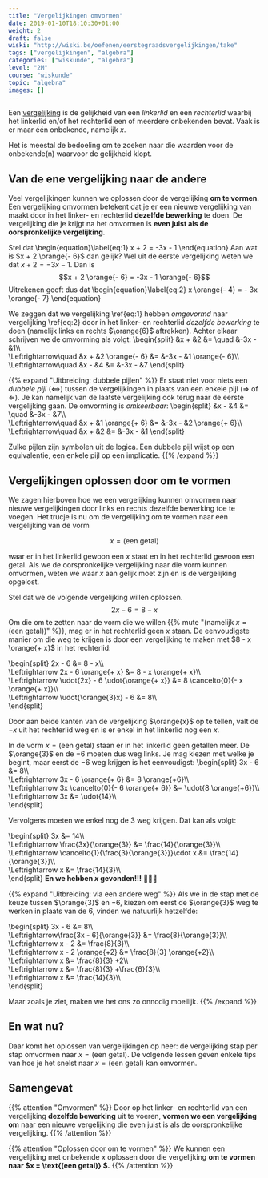 ```yaml
---
title: "Vergelijkingen omvormen"
date: 2019-01-10T18:10:30+01:00
weight: 2
draft: false
wiski: "http://wiski.be/oefenen/eerstegraadsvergelijkingen/take"
tags: ["vergelijkingen", "algebra"]
categories: ["wiskunde", "algebra"]
level: "2M"
course: "wiskunde"
topic: "algebra"
images: []
---
```

Een [vergelijking](../intro) is de gelijkheid van een *linkerlid* en een *rechterlid* waarbij het linkerlid en/of het rechterlid een of meerdere onbekenden bevat. Vaak is er maar één onbekende, namelijk $x$.

Het is meestal de bedoeling om te zoeken naar die waarden voor de onbekende(n) waarvoor de gelijkheid klopt.

## Van de ene vergelijking naar de andere
Veel vergelijkingen kunnen we oplossen door de vergelijking **om te vormen**. Een vergelijking omvormen betekent dat je er een nieuwe vergelijking van maakt door in het linker- en rechterlid **dezelfde bewerking** te doen. De vergelijking die je krijgt na het omvormen is **even juist als de oorspronkelijke vergelijking**.

Stel dat
\begin{equation}\label{eq:1}
x + 2 = -3x - 1
\end{equation}
Aan wat is $x + 2 \orange{- 6}$
dan gelijk? Wel uit de eerste vergelijking weten we dat $x + 2 = - 3x - 1$. Dan is
$$x + 2 \orange{- 6} = -3x - 1 \orange{- 6}$$
Uitrekenen geeft dus dat
\begin{equation}\label{eq:2}
x \orange{- 4} = - 3x \orange{- 7}
\end{equation}


We zeggen dat we vergelijking \ref{eq:1} hebben *omgevormd* naar vergelijking \ref{eq:2} door in het linker- en rechterlid *dezelfde bewerking* te doen (namelijk links en rechts $\orange{6}$ aftrekken).
Achter elkaar schrijven we de omvorming als volgt:
\begin{split}
&x + &2 &= \quad &-3x - &1\\\\\
\Leftrightarrow\quad &x + &2 \orange{- 6} &= &-3x - &1 \orange{- 6}\\\\\
\Leftrightarrow\quad &x - &4 &= &-3x - &7
\end{split}

{{% expand "Uitbreiding: dubbele pijlen" %}}
Er staat niet voor niets een *dubbele pijl* ($\Leftrightarrow$) tussen de vergelijkingen in plaats van een enkele pijl ($\Rightarrow$ of $\Leftarrow$). Je kan namelijk van de laatste vergelijking ook terug naar de eerste vergelijking gaan. De omvorming is *omkeerbaar*:
\begin{split}
&x - &4 &= \quad &-3x - &7\\\\\
\Leftrightarrow\quad &x + &1 \orange{+ 6} &= &-3x - &2 \orange{+ 6}\\\\\
\Leftrightarrow\quad &x + &2 &= &-3x - &1
\end{split}

Zulke pijlen zijn symbolen uit de logica. Een dubbele pijl wijst op een equivalentie, een enkele pijl op een implicatie.
{{% /expand %}}

## Vergelijkingen oplossen door om te vormen
We zagen hierboven hoe we een vergelijking kunnen omvormen naar nieuwe vergelijkingen door links en rechts dezelfde bewerking toe te voegen. Het trucje is nu om de vergelijking om te vormen naar een vergelijking van de vorm

$$x= \text{(een getal)}$$

waar er in het linkerlid gewoon een $x$ staat en in het rechterlid gewoon een getal. Als we de oorspronkelijke vergelijking naar die vorm kunnen omvormen, weten we waar $x$ aan gelijk moet zijn en is de vergelijking opgelost.

Stel dat we de volgende vergelijking willen oplossen.
$$2x - 6 = 8 - x$$
Om die om te zetten naar de vorm die we willen {{% mute "(namelijk $x= \text{(een getal)}$)" %}}, mag er in het rechterlid geen $x$ staan. De eenvoudigste manier om die weg te krijgen is door een vergelijking te maken met $8 - x \orange{+ x}$ in het rechterlid:

\begin{split}
    2x - 6 &= 8 - x\\\\\
    \Leftrightarrow 2x - 6 \orange{+ x} &= 8 - x \orange{+ x}\\\\\
    \Leftrightarrow \udot{2x} - 6 \udot{\orange{+ x}} &= 8 \cancelto{0}{- x \orange{+ x}}\\\\\
    \Leftrightarrow \udot{\orange{3}x} - 6 &= 8\\\\\
\end{split}

Door aan beide kanten van de vergelijking $\orange{x}$ op te tellen, valt de $-x$ uit het rechterlid weg en is er enkel in het linkerlid nog een $x$.

In de vorm $x= \text{(een getal)}$ staan er in het linkerlid geen getallen meer. De $\orange{3}$ en de $-6$ moeten dus weg links. Je mag kiezen met welke je begint, maar eerst de $-6$ weg krijgen is het eenvoudigst:
\begin{split}
    3x - 6 &= 8\\\\\
    \Leftrightarrow 3x - 6 \orange{+ 6} &= 8 \orange{+6}\\\\\
    \Leftrightarrow 3x \cancelto{0}{- 6 \orange{+ 6}} &= \udot{8 \orange{+6}}\\\\\
    \Leftrightarrow 3x &= \udot{14}\\\\\
\end{split}

Vervolgens moeten we enkel nog de $3$ weg krijgen. Dat kan als volgt:

\begin{split}
    3x &= 14\\\\\
    \Leftrightarrow \frac{3x}{\orange{3}} &= \frac{14}{\orange{3}}\\\\\
    \Leftrightarrow \cancelto{1}{\frac{3}{\orange{3}}}\cdot x &= \frac{14}{\orange{3}}\\\\\
    \Leftrightarrow x &= \frac{14}{3}\\\\\
\end{split}
**En we hebben $x$ gevonden!!!** :tada::dancer::muscle:

{{% expand "Uitbreiding: via een andere weg" %}}
Als we in de stap met de keuze tussen $\orange{3}$ en $-6$, kiezen om eerst de $\orange{3}$ weg te werken in plaats van de $6$, vinden we natuurlijk hetzelfde:

\begin{split}
    3x - 6 &= 8\\\\\
    \Leftrightarrow\frac{3x - 6}{\orange{3}} &= \frac{8}{\orange{3}}\\\\\
    \Leftrightarrow x - 2 &= \frac{8}{3}\\\\\
    \Leftrightarrow x - 2 \orange{+2} &= \frac{8}{3} \orange{+2}\\\\\
    \Leftrightarrow x &= \frac{8}{3} +2\\\\\
    \Leftrightarrow x &= \frac{8}{3} +\frac{6}{3}\\\\\
    \Leftrightarrow x &= \frac{14}{3}\\\\\
\end{split}

Maar zoals je ziet, maken we het ons zo onnodig moeilijk.
{{% /expand %}}

## En wat nu?
Daar komt het oplossen van vergelijkingen op neer: de vergelijking stap per stap omvormen naar $x=\text{(een getal)}$. De volgende lessen geven enkele tips van hoe je het snelst naar $x=\text{(een getal)}$ kan omvormen.

## Samengevat
{{% attention "Omvormen" %}}
Door op het linker- en rechterlid van een vergelijking **dezelfde bewerking** uit te voeren, **vormen we een vergelijking om** naar een nieuwe vergelijking die even juist is als de oorspronkelijke vergelijking.
{{% /attention %}}

{{% attention "Oplossen door om te vormen" %}}
We kunnen een vergelijking met onbekende $x$ oplossen door die vergelijking **om te vormen naar $x = \text{(een getal)} $.**
{{% /attention %}}
